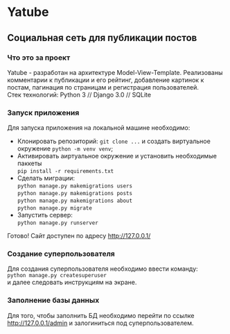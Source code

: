 # Yatube
## Cоциальная сеть для публикации постов


### Что это за проект

Yatube - разработан на архитектуре Model-View-Template. Реализованы комментарии к публикации и его рейтинг, добавление картинок к постам, пагинация по страницам и регистрация пользователей.  
Стек технологий: Python 3 // Django 3.0 // SQLite


### Запуск приложения

Для запуска приложения на локальной машине необходимо:

- Клонировать репозиторий: ``` git clone ... ``` и создать виртуальное окружение ``` python -m venv venv ```;
- Активировать аиртуальное окружение и установить необходимые паккеты  
``` pip install -r requirements.txt ```
- Сделать миграции:  
``` python manage.py makemigrations users ```  
``` python manage.py makemigrations posts ```  
``` python manage.py makemigrations about ```  
``` python manage.py migrate ```
- Запустить сервер:  
``` python manage.py runserver ```

Готово! Сайт доступен по адресу http://127.0.0.1/


### Создание суперпользователя

Для создания суперпользователя необходимо ввести команду:  
``` python manage.py createsuperuser ```  
и далее следовать инструкциям на экране.


### Заполнение базы данных

Для того, чтобы заполнить БД необходимо перейти по ссылке http://127.0.0.1/admin и залогиниться под суперпользователем.